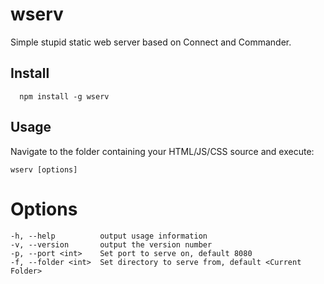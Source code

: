 wserv
====

Simple stupid static web server based on Connect and Commander.

Install
-------

      npm install -g wserv

Usage
------

Navigate to the folder containing your HTML/JS/CSS source and execute:

```
wserv [options]
```

Options
=======

```
-h, --help          output usage information
-v, --version       output the version number
-p, --port <int>    Set port to serve on, default 8080
-f, --folder <int>  Set directory to serve from, default <Current Folder>
```
